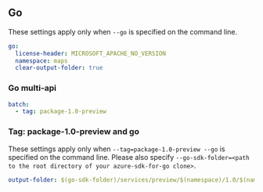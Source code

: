 ## Go

These settings apply only when `--go` is specified on the command line.

``` yaml $(go)
go:
  license-header: MICROSOFT_APACHE_NO_VERSION
  namespace: maps
  clear-output-folder: true
```

### Go multi-api

``` yaml $(go) && $(multiapi)
batch:
  - tag: package-1.0-preview
```

### Tag: package-1.0-preview and go

These settings apply only when `--tag=package-1.0-preview --go` is specified on the command line.
Please also specify `--go-sdk-folder=<path to the root directory of your azure-sdk-for-go clone>`.

``` yaml $(tag) == 'package-1.0-preview' && $(go)
output-folder: $(go-sdk-folder)/services/preview/$(namespace)/1.0/$(namespace)
```